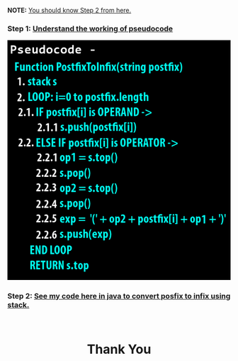 **NOTE:** [You should know Step 2 from here.](https://github.com/heyimvikash/DataStructures-And-Algorithms/blob/d5fd915d44e0acad864982849613b9f9085ab9a5/02.%20Stack/Infix%20Prefix%20Postfix/01.%20Infix%20to%20Postfix/Resources.md)

### **Step 1:** [Understand the working of pseudocode](https://youtu.be/OKdMY9oYkTg)

![](./pseudocode.png)

### **Step 2:** [See my code here in java to convert posfix to infix using stack.](https://github.com/heyimvikash/DataStructures-And-Algorithms/blob/7d1c18f07e6d2d4f1c9570812a09f27d74de4aa6/02.%20Stack/Infix%20Prefix%20Postfix/03.%20Postfix%20to%20Infix/PostfixInfix.java)

<br>
<h1 align="Center">Thank You</h1>
